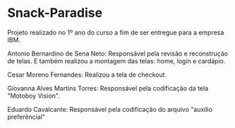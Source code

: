 # Snack-Paradise
Projeto realizado no 1º ano do curso a fim de ser entregue para a empresa IBM.

Antonio Bernardino de Sena Neto: Responsável pela revisão e reconstrução de telas. E também realizou a montagem das telas: home, login e cardápio.

Cesar Moreno Fernandes: Realizou a tela de checkout.

Giovanna Alves Martins Torres: Responsável pela codificação da tela "Motoboy Vision".

Eduardo Cavalcante: Responsável pela codificação do arquivo "auxílio preferêncial"
